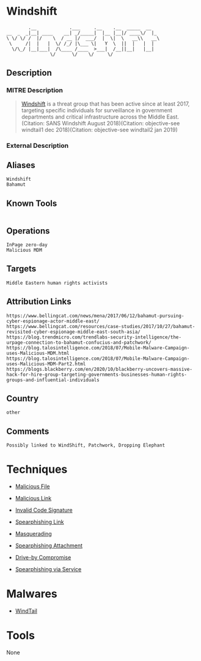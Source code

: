 
# Windshift

```
        .__            .___     .__    .__  _____  __   
__  _  _|__| ____    __| _/_____|  |__ |__|/ ____\/  |_ 
\ \/ \/ /  |/    \  / __ |/  ___/  |  \|  \   __\\   __\
 \     /|  |   |  \/ /_/ |\___ \|   Y  \  ||  |   |  |  
  \/\_/ |__|___|  /\____ /____  >___|  /__||__|   |__|  
                \/      \/    \/     \/                 

```

## Description

### MITRE Description

> [Windshift](https://attack.mitre.org/groups/G0112) is a threat group that has been active since at least 2017, targeting specific individuals for surveillance in government departments and critical infrastructure across the Middle East.(Citation: SANS Windshift August 2018)(Citation: objective-see windtail1 dec 2018)(Citation: objective-see windtail2 jan 2019)

### External Description

> 

## Aliases

```
Windshift
Bahamut
```

## Known Tools

```

```

## Operations

```
InPage zero-day
Malicious MDM
```

## Targets

```
Middle Eastern human rights activists
```

## Attribution Links

```
https://www.bellingcat.com/news/mena/2017/06/12/bahamut-pursuing-cyber-espionage-actor-middle-east/
https://www.bellingcat.com/resources/case-studies/2017/10/27/bahamut-revisited-cyber-espionage-middle-east-south-asia/
https://blog.trendmicro.com/trendlabs-security-intelligence/the-urpage-connection-to-bahamut-confucius-and-patchwork/
https://blog.talosintelligence.com/2018/07/Mobile-Malware-Campaign-uses-Malicious-MDM.html
https://blog.talosintelligence.com/2018/07/Mobile-Malware-Campaign-uses-Malicious-MDM-Part2.html
https://blogs.blackberry.com/en/2020/10/blackberry-uncovers-massive-hack-for-hire-group-targeting-governments-businesses-human-rights-groups-and-influential-individuals
```

## Country

```
other
```

## Comments

```
Possibly linked to WindShift, Patchwork, Dropping Elephant
```

# Techniques


* [Malicious File](../techniques/Malicious-File.md)

* [Malicious Link](../techniques/Malicious-Link.md)
    
* [Invalid Code Signature](../techniques/Invalid-Code-Signature.md)
    
* [Spearphishing Link](../techniques/Spearphishing-Link.md)
    
* [Masquerading](../techniques/Masquerading.md)
    
* [Spearphishing Attachment](../techniques/Spearphishing-Attachment.md)
    
* [Drive-by Compromise](../techniques/Drive-by-Compromise.md)
    
* [Spearphishing via Service](../techniques/Spearphishing-via-Service.md)
    

# Malwares


* [WindTail](../malwares/WindTail.md)


# Tools

None

